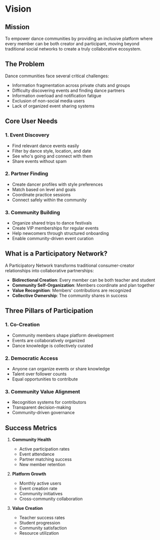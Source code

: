 # Vision

## Mission

To empower dance communities by providing an inclusive platform where every member can be both creator and participant, moving beyond traditional social networks to create a truly collaborative ecosystem.

## The Problem

Dance communities face several critical challenges:

- Information fragmentation across private chats and groups
- Difficulty discovering events and finding dance partners
- Information overload and notification fatigue
- Exclusion of non-social media users
- Lack of organized event sharing systems

## Core User Needs

### 1. Event Discovery

- Find relevant dance events easily
- Filter by dance style, location, and date
- See who's going and connect with them
- Share events without spam

### 2. Partner Finding

- Create dancer profiles with style preferences
- Match based on level and goals
- Coordinate practice sessions
- Connect safely within the community

### 3. Community Building

- Organize shared trips to dance festivals
- Create VIP memberships for regular events
- Help newcomers through structured onboarding
- Enable community-driven event curation

## What is a Participatory Network?

A Participatory Network transforms traditional consumer-creator relationships into collaborative partnerships:

- **Bidirectional Creation**: Every member can be both teacher and student
- **Community Self-Organization**: Members coordinate and plan together
- **Value Recognition**: Members' contributions are recognized
- **Collective Ownership**: The community shares in success

## Three Pillars of Participation

### 1. Co-Creation

- Community members shape platform development
- Events are collaboratively organized
- Dance knowledge is collectively curated

### 2. Democratic Access

- Anyone can organize events or share knowledge
- Talent over follower counts
- Equal opportunities to contribute

### 3. Community Value Alignment

- Recognition systems for contributors
- Transparent decision-making
- Community-driven governance

## Success Metrics

1. **Community Health**

   - Active participation rates
   - Event attendance
   - Partner matching success
   - New member retention

2. **Platform Growth**

   - Monthly active users
   - Event creation rate
   - Community initiatives
   - Cross-community collaboration

3. **Value Creation**
   - Teacher success rates
   - Student progression
   - Community satisfaction
   - Resource utilization
